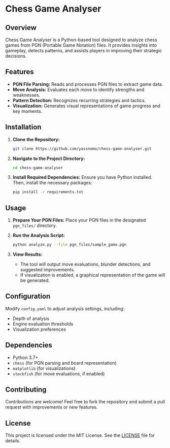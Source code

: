 # Chess Game Analyser

## Overview

Chess Game Analyser is a Python-based tool designed to analyze chess games from PGN (Portable Game Notation) files. It provides insights into gameplay, detects patterns, and assists players in improving their strategic decisions.


## Features

- **PGN File Parsing:** Reads and processes PGN files to extract game data.
- **Move Analysis:** Evaluates each move to identify strengths and weaknesses.
- **Pattern Detection:** Recognizes recurring strategies and tactics.
- **Visualization:** Generates visual representations of game progress and key moments.

## Installation

1. **Clone the Repository:**
   ```bash
   git clone https://github.com/yassnemo/chess-game-analyser.git
   ```

2. **Navigate to the Project Directory:**
   ```bash
   cd chess-game-analyser
   ```

3. **Install Required Dependencies:**
   Ensure you have Python installed. Then, install the necessary packages:
   ```bash
   pip install -r requirements.txt
   ```

## Usage

1. **Prepare Your PGN Files:**
   Place your PGN files in the designated `pgn_files/` directory.

2. **Run the Analysis Script:**
   ```bash
   python analyze.py --file pgn_files/sample_game.pgn
   ```

3. **View Results:**
   - The tool will output move evaluations, blunder detections, and suggested improvements.
   - If visualization is enabled, a graphical representation of the game will be generated.

## Configuration

Modify `config.yaml` to adjust analysis settings, including:
- Depth of analysis
- Engine evaluation thresholds
- Visualization preferences

## Dependencies

- Python 3.7+
- `chess` (for PGN parsing and board representation)
- `matplotlib` (for visualizations)
- `stockfish` (for move evaluations, if enabled)

## Contributing

Contributions are welcome! Feel free to fork the repository and submit a pull request with improvements or new features.

## License

This project is licensed under the MIT License. See the [LICENSE](LICENSE) file for details.

